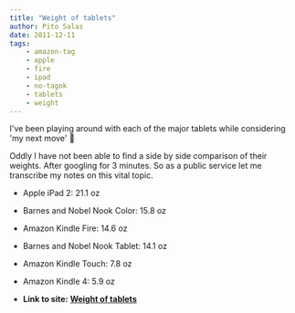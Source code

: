 ```yaml
---
title: "Weight of tablets"
author: Pito Salas
date: 2011-12-11
tags:
    - amazon-tag
    - apple
    - fire
    - ipad
    - no-tagok
    - tablets
    - weight
---
```


I've been playing around with each of the major tablets while considering 'my
next move' 🙂

Oddly I have not been able to find a side by side comparison of their weights.
After googling for 3 minutes. So as a public service let me transcribe my
notes on this vital topic.

  * Apple iPad 2: 21.1 oz
  * Barnes and Nobel Nook Color: 15.8 oz
  * Amazon Kindle Fire: 14.6 oz
  * Barnes and Nobel Nook Tablet: 14.1 oz
  * Amazon Kindle Touch: 7.8 oz
  * Amazon Kindle 4: 5.9 oz


* **Link to site:** **[Weight of tablets](None)**
